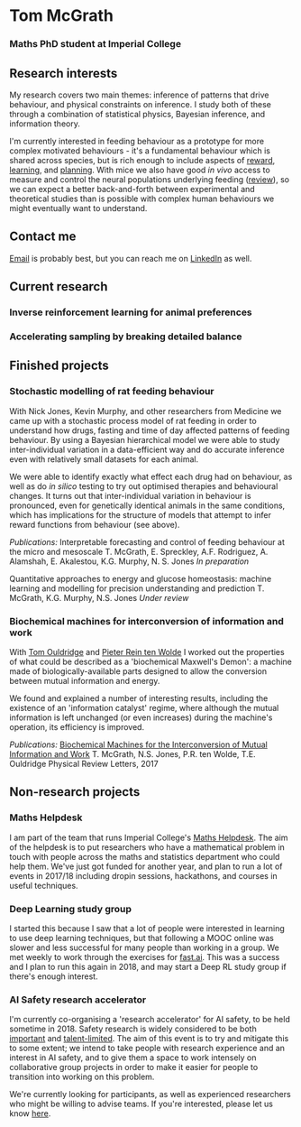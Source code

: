# Tom McGrath
### Maths PhD student at Imperial College

## Research interests
My research covers two main themes: inference of patterns that drive behaviour, and physical constraints on inference. I study both of these through a combination of statistical physics, Bayesian inference, and information theory. 

I'm currently interested in feeding behaviour as a prototype for more complex motivated behaviours - it's a fundamental behaviour which is shared across species, but is rich enough to include aspects of [reward](), [learning](), and [planning](). With mice we also have good _in vivo_ access to measure and control the neural populations underlying feeding ([review](http://www.cell.com/cell-metabolism/abstract/S1550-4131(15)00617-8)), so we can expect a better back-and-forth between experimental and theoretical studies than is possible with complex human behaviours we might eventually want to understand.

## Contact me
[Email](mailto:thomas.m.mcgrath@gmail.com) is probably best, but you can reach me on [LinkedIn](https://www.linkedin.com/in/tom-mcgrath-7337bb151/) as well.

## Current research
### Inverse reinforcement learning for animal preferences


### Accelerating sampling by breaking detailed balance

## Finished projects
### Stochastic modelling of rat feeding behaviour
With Nick Jones, Kevin Murphy, and other researchers from Medicine we came up with a stochastic process model of rat feeding in order to understand how drugs, fasting and time of day affected patterns of feeding behaviour. By using a Bayesian hierarchical model we were able to study inter-individual variation in a data-efficient way and do accurate inference even with relatively small datasets for each animal.

We were able to identify exactly what effect each drug had on behaviour, as well as do _in silico_ testing to try out optimised therapies and behavioural changes. It turns out that inter-individual variation in behaviour is pronounced, even for genetically identical animals in the same conditions, which has implications for the structure of models that attempt to infer reward functions from behaviour (see above).

_Publications:_
Interpretable forecasting and control of feeding behaviour at the micro and mesoscale
T. McGrath, E. Spreckley, A.F. Rodriguez, A. Alamshah, E. Akalestou, K.G. Murphy, N. S. Jones
_In preparation_

Quantitative approaches to energy and glucose homeostasis: machine learning and modelling for precision understanding and prediction
T. McGrath, K.G. Murphy, N.S. Jones
_Under review_

### Biochemical machines for interconversion of information and work
With [Tom Ouldridge](https://www.imperial.ac.uk/people/t.ouldridge) and [Pieter Rein ten Wolde](https://amolf.nl/research-groups/biochemical-networks) I worked out the properties of what could be described as a 'biochemical Maxwell's Demon': a machine made of biologically-available parts designed to allow the conversion between mutual information and energy. 

We found and explained a number of interesting results, including the existence of an 'information catalyst' regime, where although the mutual information is left unchanged (or even increases) during the machine's operation, its efficiency is improved.

_Publications:_
[Biochemical Machines for the Interconversion of Mutual Information and Work](https://arxiv.org/abs/1604.05474)
T. McGrath, N.S. Jones, P.R. ten Wolde, T.E. Ouldridge
Physical Review Letters, 2017

## Non-research projects
### Maths Helpdesk
I am part of the team that runs Imperial College's [Maths Helpdesk](http://mathshelpdesk.ma.ic.ac.uk/). The aim of the helpdesk is to put researchers who have a mathematical problem in touch with people across the maths and statistics department who could help them. We've just got funded for another year, and plan to run a lot of events in 2017/18 including dropin sessions, hackathons, and courses in useful techniques.

### Deep Learning study group
I started this because I saw that a lot of people were interested in learning to use deep learning techniques, but that following a MOOC online was slower and less successful for many people than working in a group. We met weekly to work through the exercises for [fast.ai](course.fast.ai). This was a success and I plan to run this again in 2018, and may start a Deep RL study group if there's enough interest.

### AI Safety research accelerator
I'm currently co-organising a 'research accelerator' for AI safety, to be held sometime in 2018. Safety research is widely considered to be both [important](https://www.openphilanthropy.org/focus/global-catastrophic-risks/potential-risks-advanced-artificial-intelligence) and [talent-limited](https://80000hours.org/career-reviews/artificial-intelligence-risk-research/). The aim of this event is to try and mitigate this to some extent; we intend to take people with research experience and an interest in AI safety, and to give them a space to work intensely on collaborative group projects in order to make it easier for people to transition into working on this problem.

We're currently looking for participants, as well as experienced researchers who might be willing to advise teams. If you're interested, please let us know [here](https://docs.google.com/forms/d/e/1FAIpQLSfqnmz3WVPPahSp-qCcZ-jbMLbwtfVqt2feHaufxou8jv_vrg/viewform).
